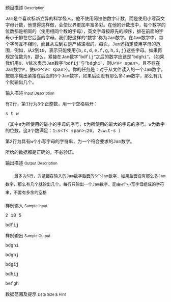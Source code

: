 <div class="panel panel-default">
<div class="area-title">
<span>
题目描述
<small>Description</small>
</span></div>
<div class="panel-body">

<p style=""><span style="font-family: Times New Roman,serif;"><span style=""><span><span style="font-family: Courier New,monospace;">Jam</span></span></span></span><span style="">是个喜欢标新立异的科学怪人。他不使用阿拉伯数字计数，而是使用小写英文字母计数，他觉得这样做，会使世界更加丰富多彩。在他的计数法中，每个数字的位数都是相同的（使用相同个数的字母），英文字母按原先的顺序，排在前面的字母小于排在它后面的字母。我们把这样的“数字”称为</span><span style="font-family: Times New Roman,serif;"><span style=""><span><span style="font-family: Courier New,monospace;">Jam</span></span></span></span><span style="">数字。在</span><span style="font-family: Times New Roman,serif;"><span style=""><span><span style="font-family: Courier New,monospace;">Jam</span></span></span></span><span style="">数字中，每个字母互不相同，而且从左到右是严格递增的。每次，</span><span style="font-family: Times New Roman,serif;"><span style=""><span><span style="font-family: Courier New,monospace;">Jam</span></span></span></span><span style="">还指定使用字母的范围，例如，从</span><span style="font-family: Times New Roman,serif;"><span style=""><span><span style="font-family: Courier New,monospace;">2</span></span></span></span><span style="">到</span><span style="font-family: Times New Roman,serif;"><span style=""><span><span style="font-family: Courier New,monospace;">10</span></span></span></span><span style="">，表示只能使用</span><span style="font-family: Times New Roman,serif;"><span style=""><span><span style="font-family: Courier New,monospace;">{b,c,d,e,f,g,h,i,j}</span></span></span></span><span style="">这些字母。如果再规定位数为</span><span style="font-family: Times New Roman,serif;"><span style=""><span><span style="font-family: Courier New,monospace;">5</span></span></span></span><span style="">，那么，紧接在</span><span style="font-family: Times New Roman,serif;"><span style=""><span><span style="font-family: Courier New,monospace;">Jam</span></span></span></span><span style="">数字“</span><span style="font-family: Times New Roman,serif;"><span style=""><span><span style="font-family: Courier New,monospace;">bdfij</span><span style="">”</span></span></span></span><span style="">之后的数字应该是“</span><span style="font-family: Times New Roman,serif;"><span style=""><span><span style="font-family: Courier New,monospace;">bdghi</span><span style="">”</span></span></span></span><span style="">。（如果我们用</span><span style="font-family: Times New Roman,serif;"><span style=""><span><span style="font-family: Courier New,monospace;">U</span></span></span></span><span style="">、</span><span style="font-family: Times New Roman,serif;"><span style=""><span><span style="font-family: Courier New,monospace;">V</span></span></span></span><span style="">依次表示</span><span style="font-family: Times New Roman,serif;"><span style=""><span><span style="font-family: Courier New,monospace;">Jam</span></span></span></span><span style="">数字“</span><span style="font-family: Times New Roman,serif;"><span style=""><span><span style="font-family: Courier New,monospace;">bdfij</span><span style="">”</span></span></span></span><span style="">与“</span><span style="font-family: Times New Roman,serif;"><span style=""><span><span style="font-family: Courier New,monospace;">bdghi</span><span style="">”</span></span></span></span><span style="">，则</span><span style="font-family: Times New Roman,serif;"><span style=""><span><span style="font-family: Courier New,monospace;">U&lt;V&lt; span&gt;</span></span></span></span><span style="">，且不存在</span><span style="font-family: Times New Roman,serif;"><span style=""><span><span style="font-family: Courier New,monospace;">Jam</span></span></span></span><span style="">数字</span><span style="font-family: Times New Roman,serif;"><span style=""><span><span style="font-family: Courier New,monospace;">P</span></span></span></span><span style="">，使</span><span style="font-family: Times New Roman,serif;"><span style=""><span><span style="font-family: Courier New,monospace;">U&lt;P&lt;V&lt; span&gt;</span></span></span></span><span style="">）。你的任务是：对于从文件读入的一个</span><span style="font-family: Times New Roman,serif;"><span style=""><span><span style="font-family: Courier New,monospace;">Jam</span></span></span></span><span style="">数字，按顺序输出紧接在后面的</span><span style="font-family: Times New Roman,serif;"><span style=""><span><span style="font-family: Courier New,monospace;">5</span></span></span></span><span style="">个</span><span style="font-family: Times New Roman,serif;"><span style=""><span><span style="font-family: Courier New,monospace;">Jam</span></span></span></span><span style="">数字，如果后面没有那么多</span><span style="font-family: Times New Roman,serif;"><span style=""><span><span style="font-family: Courier New,monospace;">Jam</span></span></span></span><span style="">数字，那么有几个就输出几个。</span></p>

</div>
</div>

<div class="panel panel-default">
<div class="area-title">
<span>
输入描述
<small>Input Description</small>
</span></div>
<div class="panel-body">
<p style=""><span style="">有</span><span style="font-family: Times New Roman,serif;"><span style=""><span><span style="font-family: Courier New,monospace;">2</span></span></span></span><span style="">行，第</span><span style="font-family: Times New Roman,serif;"><span style=""><span><span style="font-family: Courier New,monospace;">1</span></span></span></span><span style="">行为</span><span style="font-family: Times New Roman,serif;"><span style=""><span><span style="font-family: Courier New,monospace;">3</span></span></span></span><span style="">个正整数，用一个空格隔开：</span></p>
<p style=""><span style="font-family: Courier New,monospace;"><span style=""><span>s t w</span></span></span></p>
<p style=""><span style="">（其中</span><span style="font-family: Times New Roman,serif;"><span style=""><span><span style="font-family: Courier New,monospace;">s</span></span></span></span><span style="">为所使用的最小的字母的序号，</span><span style="font-family: Times New Roman,serif;"><span style=""><span><span style="font-family: Courier New,monospace;">t</span></span></span></span><span style="">为所使用的最大的字母的序号。</span><span style="font-family: Times New Roman,serif;"><span style=""><span><span style="font-family: Courier New,monospace;">w</span></span></span></span><span style="">为数字的位数，这</span><span style="font-family: Times New Roman,serif;"><span style=""><span><span style="font-family: Courier New,monospace;">3</span></span></span></span><span style="">个数满足：</span><span style="font-family: Times New Roman,serif;"><span style=""><span><span style="font-family: Courier New,monospace;">1</span><span style="">≤</span><span style="font-family: Courier New,monospace;">s&lt;T&lt; span&gt;</span><span style="">≤</span><span style="font-family: Courier New,monospace;">26, 2</span><span style="">≤</span><span style="font-family: Courier New,monospace;">w</span><span style="">≤</span><span style="font-family: Courier New,monospace;">t-s </span></span></span></span><span style="">）</span></p>
<p style=""><span style="">第</span><span style="font-family: Times New Roman,serif;"><span style=""><span><span style="font-family: Courier New,monospace;">2</span></span></span></span><span style="">行为具有</span><span style="font-family: Times New Roman,serif;"><span style=""><span><span style="font-family: Courier New,monospace;">w</span></span></span></span><span style="">个小写字母的字符串，为一个符合要求的</span><span style="font-family: Times New Roman,serif;"><span style=""><span><span style="font-family: Courier New,monospace;">Jam</span></span></span></span><span style="">数字。</span></p>
<p style=""><span style="">所给的数据都是正确的，不必验证。</span></p>

</div>
</div>
<div  class="panel panel-default">
<div class="area-title">
<span>
输出描述
<small>Output Description</small>
</span></div>
<div class="panel-body">

<p class="cjk" style="text-indent: 0.74cm; margin-top: 0.49cm; margin-bottom: 0.49cm; line-height: 0.64cm; widows: 2; orphans: 2;" align="LEFT"><span style="font-size: small;">最多为</span><span style="font-family: Times New Roman,serif;"><span style="font-size: small;"><span lang="en-US"><span style="font-family: Courier New,monospace;">5</span></span></span></span><span style="font-size: small;">行，为紧接在输入的</span><span style="font-family: Times New Roman,serif;"><span style="font-size: small;"><span lang="en-US"><span style="font-family: Courier New,monospace;">Jam</span></span></span></span><span style="font-size: small;">数字后面的</span><span style="font-family: Times New Roman,serif;"><span style="font-size: small;"><span lang="en-US"><span style="font-family: Courier New,monospace;">5</span></span></span></span><span style="font-size: small;">个</span><span style="font-family: Times New Roman,serif;"><span style="font-size: small;"><span lang="en-US"><span style="font-family: Courier New,monospace;">Jam</span></span></span></span><span style="font-size: small;">数字，如果后面没有那么多</span><span style="font-family: Times New Roman,serif;"><span style="font-size: small;"><span lang="en-US"><span style="font-family: Courier New,monospace;">Jam</span></span></span></span><span style="font-size: small;">数字，那么有几个就输出几个。每行只输出一个</span><span style="font-family: Times New Roman,serif;"><span style="font-size: small;"><span lang="en-US"><span style="font-family: Courier New,monospace;">Jam</span></span></span></span><span style="font-size: small;">数字，是由</span><span style="font-family: Times New Roman,serif;"><span style="font-size: small;"><span lang="en-US"><span style="font-family: Courier New,monospace;">w</span></span></span></span><span style="font-size: small;">个小写字母组成的字符串，不要有多余的空格</span></p>

</div>
</div>


<div class="panel panel-default">
<div class="area-title">
<span>
样例输入
<small>Sample Input</small>
</span></div>
<div class="panel-body">
<p style=""><span style="font-family: Courier New,monospace;"><span style=""><span>2 10 5</span></span></span></p>
<p style=""><span style="font-family: Courier New,monospace;"><span style=""><span>bdfij</span></span></span></p>

</div>
</div>

<div class="panel panel-default">
<div class="area-title">
<span>
样例输出
<small>Sample Output</small>
</span></div>
<div class="panel-body">
<p style=""><span style="font-family: Courier New,monospace;"><span style=""><span>bdghi</span></span></span></p>
<p style=""><span style="font-family: Courier New,monospace;"><span style=""><span>bdghj</span></span></span></p>
<p style=""><span style="font-family: Courier New,monospace;"><span style=""><span>bdgij</span></span></span></p>
<p style=""><span style="font-family: Courier New,monospace;"><span style=""><span>bdhij</span></span></span></p>
<p style=""><span style="font-family: Courier New,monospace;"><span style=""><span>befgh</span></span></span></p>

</div>
</div>

<div class="panel panel-default">
<div class="area-title">
<span>
数据范围及提示
<small>Data Size & Hint</small>
</span></div>
<div class="panel-body">

</div>
</div>